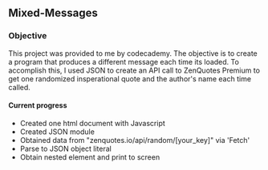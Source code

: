 ## Mixed-Messages

### Objective

This project was provided to me by codecademy. The objective is to create a program that produces a different message 
each time its loaded. To accomplish this, I used JSON to create an API call to ZenQuotes Premium to get one 
randomized insperational quote and the author's name each time called.

#### Current progress

+ Created one html document with Javascript
+ Created JSON module
+ Obtained data from "zenquotes.io/api/random/[your_key]" via 'Fetch'
+ Parse to JSON object literal
+ Obtain nested element and print to screen


